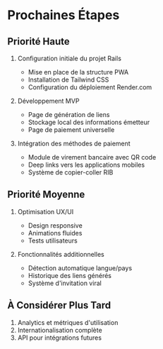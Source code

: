 # Prochaines Étapes

## Priorité Haute
1. Configuration initiale du projet Rails
   - Mise en place de la structure PWA
   - Installation de Tailwind CSS
   - Configuration du déploiement Render.com

2. Développement MVP
   - Page de génération de liens
   - Stockage local des informations émetteur
   - Page de paiement universelle

3. Intégration des méthodes de paiement
   - Module de virement bancaire avec QR code
   - Deep links vers les applications mobiles
   - Système de copier-coller RIB

## Priorité Moyenne
1. Optimisation UX/UI
   - Design responsive
   - Animations fluides
   - Tests utilisateurs

2. Fonctionnalités additionnelles
   - Détection automatique langue/pays
   - Historique des liens générés
   - Système d'invitation viral

## À Considérer Plus Tard
1. Analytics et métriques d'utilisation
2. Internationalisation complète
3. API pour intégrations futures  